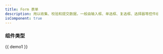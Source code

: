 ```yaml
---
title: Form 表单
description: 用以收集、校验和提交数据，一般由输入框、单选框、复选框、选择器等控件组成。<div style="font-size:28px;font-family:DIN-Medium;color:#0052d9;padding:8px 12px;border-radius:10px;background:#d9e1ff;display:inline-block;">^1.0.0</div>
isComponent: true
---
```


### 组件类型

{{ demo1 }}
